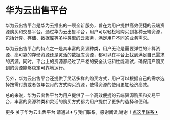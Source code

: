 # 华为云出售平台

华为云出售平台是华为云推出的一项全新服务，旨在为用户提供高效便捷的云端资源购买和交易平台。通过华为云出售平台，用户可以轻松地购买到各种云端资源，包括计算、存储、数据库等多种类型的云服务，满足用户不同的业务需求。

华为云出售平台的特点之一是其丰富的资源种类，用户无论是需要弹性的计算资源、高可靠的存储资源还是灵活的数据库资源，都可以在平台上找到满足自己需求的资源。同时，平台上的资源都经过了严格的安全认证和性能测试，确保用户购买到的资源能够稳定可靠地运行。

另外，华为云出售平台还提供了灵活多样的购买方式，用户可以根据自己的需求选择按需付费或者包年包月的方式购买资源，使得资源的使用更加经济高效。

总的来说，华为云出售平台为用户提供了一个高效便捷的云端资源购买和交易平台，丰富的资源种类和灵活的购买方式都为用户提供了更多的选择和便利。

更多 关于华为云出售平台 请通过✈与我们联系，感谢阅读,谢谢！[点这里联系✈](https://sms.k02.cc)